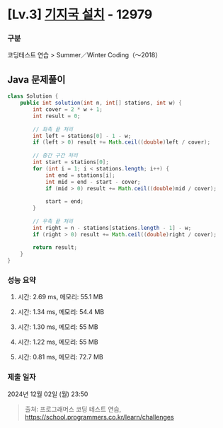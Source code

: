 # [Lv.3] [기지국 설치](https://programmers.co.kr/) - 12979 

### 구분

코딩테스트 연습 > Summer／Winter Coding（～2018）

## Java 문제풀이

```java
class Solution {
    public int solution(int n, int[] stations, int w) {
        int cover = 2 * w + 1;
        int result = 0;
        
        // 좌측 끝 처리
        int left = stations[0] - 1 - w;
        if (left > 0) result += Math.ceil((double)left / cover);
        
        // 중간 구간 처리
        int start = stations[0];
        for (int i = 1; i < stations.length; i++) {
            int end = stations[i];
            int mid = end - start - cover;
            if (mid > 0) result += Math.ceil((double)mid / cover);
            
            start = end;
        }
        
        // 우측 끝 처리
        int right = n - stations[stations.length - 1] - w;
        if (right > 0) result += Math.ceil((double)right / cover);
        
        return result;
    }
}
```

### 성능 요약

1. 시간: 2.69 ms, 메모리: 55.1 MB

2. 시간: 1.34 ms, 메모리: 54.4 MB
3. 시간: 1.30 ms, 메모리: 55 MB
4. 시간: 1.22 ms, 메모리: 55 MB
5. 시간: 0.81 ms, 메모리: 72.7 MB

### 제출 일자

2024년 12월 02일 (월) 23:50

> 출처: 프로그래머스 코딩 테스트 연습, https://school.programmers.co.kr/learn/challenges